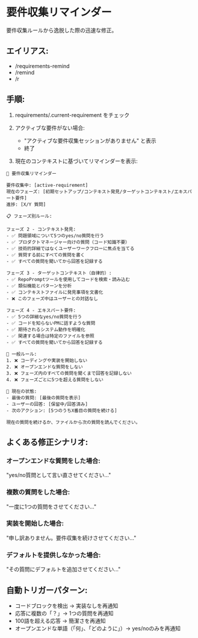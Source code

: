 # 要件収集リマインダー

要件収集ルールから逸脱した際の迅速な修正。

## エイリアス:
- /requirements-remind
- /remind  
- /r

## 手順:

1. requirements/.current-requirement をチェック
2. アクティブな要件がない場合:
   - "アクティブな要件収集セッションがありません" と表示
   - 終了

3. 現在のコンテキストに基づいてリマインダーを表示:

```
🔔 要件収集リマインダー

要件収集中: [active-requirement]
現在のフェーズ: [初期セットアップ/コンテキスト発見/ターゲットコンテキスト/エキスパート要件]  
進捗: [X/Y 質問]

📋 フェーズ別ルール:

フェーズ 2 - コンテキスト発見:
- ✅ 問題領域について5つのyes/no質問を行う
- ✅ プロダクトマネージャー向けの質問（コード知識不要）
- ✅ 技術的詳細ではなくユーザーワークフローに焦点を当てる
- ✅ 質問する前にすべての質問を書く
- ✅ すべての質問を聞いてから回答を記録する

フェーズ 3 - ターゲットコンテキスト（自律的）:
- ✅ RepoPromptツールを使用してコードを検索・読み込む
- ✅ 類似機能とパターンを分析
- ✅ コンテキストファイルに発見事項を文書化
- ❌ このフェーズ中はユーザーとの対話なし

フェーズ 4 - エキスパート要件:
- ✅ 5つの詳細なyes/no質問を行う
- ✅ コードを知らないPMに話すような質問
- ✅ 期待されるシステム動作を明確化
- ✅ 関連する場合は特定のファイルを参照
- ✅ すべての質問を聞いてから回答を記録する

🚫 一般ルール:
1. ❌ コーディングや実装を開始しない
2. ❌ オープンエンドな質問をしない
3. ❌ フェーズ内のすべての質問を聞くまで回答を記録しない
4. ❌ フェーズごとに5つを超える質問をしない

📍 現在の状態:
- 最後の質問: [最後の質問を表示]
- ユーザーの回答: [保留中/回答済み]
- 次のアクション: [5つのうちX番目の質問を続ける]

現在の質問を続けるか、ファイルから次の質問を読んでください。
```

## よくある修正シナリオ:

### オープンエンドな質問をした場合:
"yes/no質問として言い直させてください..."

### 複数の質問をした場合:
"一度に1つの質問をさせてください..."

### 実装を開始した場合:
"申し訳ありません。要件収集を続けさせてください..."

### デフォルトを提供しなかった場合:
"その質問にデフォルトを追加させてください..."

## 自動トリガーパターン:
- コードブロックを検出 → 実装なしを再通知
- 応答に複数の「？」→ 1つの質問を再通知
- 100語を超える応答 → 簡潔さを再通知
- オープンエンドな単語（「何」、「どのように」）→ yes/noのみを再通知